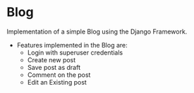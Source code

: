 # Blog
Implementation of a simple Blog using the Django Framework.<br/>
- Features implemented in the Blog are:
  - Login with superuser credentials
  - Create new post
  - Save post as draft
  - Comment on the post
  - Edit an Existing post
